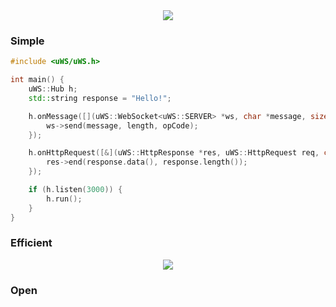 <div align="center"><img src="misc/images/logo.png"/></div>

### Simple
```c++
#include <uWS/uWS.h>

int main() {
    uWS::Hub h;
    std::string response = "Hello!";

    h.onMessage([](uWS::WebSocket<uWS::SERVER> *ws, char *message, size_t length, uWS::OpCode opCode) {
        ws->send(message, length, opCode);
    });

    h.onHttpRequest([&](uWS::HttpResponse *res, uWS::HttpRequest req, char *data, size_t length, size_t remainingBytes) {
        res->end(response.data(), response.length());
    });

    if (h.listen(3000)) {
        h.run();
    }
}
```

### Efficient
<div align="center"><img src="misc/images/overview.png"/></div>

### Open
